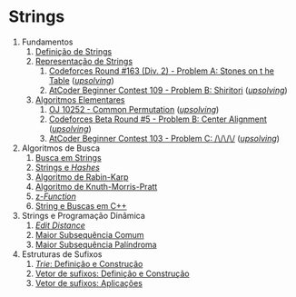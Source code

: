 Strings
=======

1. Fundamentos
    1. [Definição de Strings](slides/introducao/introducao.pdf)
    1. [Representação de Strings](slides/representacao_de_strings/representacao_de_strings.pdf)
        1. [Codeforces Round #163 (Div. 2) - Problem A: Stones on t he Table](https://codeforces.com/problemset/problem/266/A) ([_upsolving_](../Upsolving/CF/266A/266A.pdf))
        1. [AtCoder Beginner Contest 109 - Problem B: Shiritori](https://atcoder.jp/contests/abc109/tasks/abc109_b) ([_upsolving_](../Upsolving/AtCoder/ABC_109B/ABC_109B.pdf))
    1. [Algoritmos Elementares](slides/algoritmos_elementares/algoritmos_elementares.pdf)
        1. [OJ 10252 - Common Permutation](http://onlinejudge.org/index.php?option=com_onlinejudge&Itemid=8&page=show_problem&problem=1193) ([_upsolving_](../Upsolving/OJ/10252/10252.pdf))
        1. [Codeforces Beta Round #5 - Problem B: Center Alignment](https://codeforces.com/problemset/problem/5/B) ([_upsolving_](../Upsolving/CF/5B/5B.pdf))
        1. [AtCoder Beginner Contest 103 - Problem C: /\\/\\/\\/](https://atcoder.jp/contests/abc103/tasks/abc103_c) ([_upsolving_](../Upsolving/AtCoder/ABC_103C/ABC_103C.pdf))
1. Algoritmos de Busca
    1. [Busca em Strings](slides/busca/busca.pdf)
    1. [Strings e _Hashes_](slides/hashes/hashes.pdf)
    1. [Algoritmo de Rabin-Karp](slides/rabin_karp/rabin_karp.pdf)
    1. [Algoritmo de Knuth-Morris-Pratt](slides/kmp/kmp.pdf)
    1. [z-_Function_](slides/z_function/z_function.pdf)
    1. [String e Buscas em C++](slides/cpp/cpp.pdf)
1. Strings e Programação Dinâmica
    1. [_Edit Distance_](slides/edit_distance/edit_distance.pdf)
    1. [Maior Subsequência Comum](slides/lcs/lcs.pdf)
    1. [Maior Subsequência Palíndroma](slides/lcp/lcp.pdf)
1. Estruturas de Sufixos
    1. [_Trie_: Definição e Construção](slides/trie/trie.pdf)
    1. [Vetor de sufixos: Definição e Construção](slides/suffix_array/suffix_array.pdf)
    1. [Vetor de sufixos: Aplicações](slides/suffix_array-aplicacoes/suffix_array-aplicacoes.pdf)

<!--- Conteúdos a adicionar:
    1. Suffix trie
    1. Algoritmo de Aho-Corasick
    1. Algoritmo de Manacher
    1. Automatos finitos
    1. Fatorização de Lyndon

Exercícios:

1. Representação de Strings

    - [x] [133A - HQ9+](http://codeforces.com/problemset/problem/133/A)
    - [x] [266A - Stones on the Table](http://codeforces.com/problemset/problem/266/A)
    - [x] [153 - Permalex](https://onlinejudge.org/index.php?option=onlinejudge&Itemid=8&page=show_problem&problem=89)
    - [x] [263 - Number Chains](https://onlinejudge.org/index.php?option=com_onlinejudge&Itemid=8&page=show_problem&problem=199)
    - [x] [11483 - Code Creator](https://onlinejudge.org/index.php?option=com_onlinejudge&Itemid=8&page=show_problem&problem=2478)
    - [x] [12243 - Flowers Flourish from France](https://onlinejudge.org/index.php?option=com_onlinejudge&Itemid=8&page=show_problem&problem=3395)
    - [ ] [177G1 - Fibonacci Strings](http://codeforces.com/problemset/problem/177/G1)

-->

